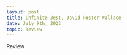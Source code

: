 ```yaml
---
layout: post
title: Infinite Jest, David Foster Wallace
date: July 9th, 2022
topic: Review
---
```


Review
